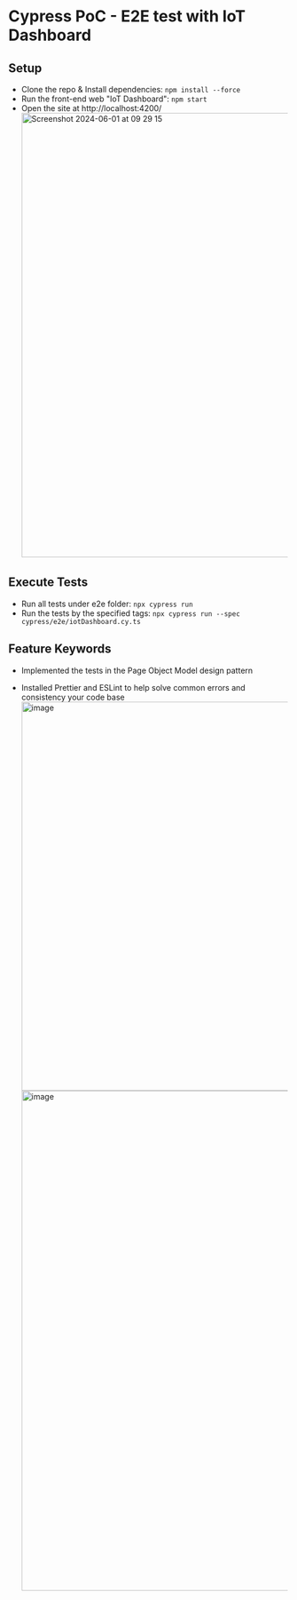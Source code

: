 # Cypress PoC - E2E test with IoT Dashboard

## Setup

- Clone the repo & Install dependencies: `npm install --force`
- Run the front-end web "IoT Dashboard": `npm start `
- Open the site at http://localhost:4200/
  <img width="800" alt="Screenshot 2024-06-01 at 09 29 15" src="https://github.com/lengochoangminh/Playwright-TypeScript-E2E-PoC/assets/29770042/17230070-f498-4dd3-9e87-a197ead769ce">

## Execute Tests

- Run all tests under e2e folder: `npx cypress run`
- Run the tests by the specified tags: `npx cypress run --spec cypress/e2e/iotDashboard.cy.ts`

## Feature Keywords

- Implemented the tests in the Page Object Model design pattern

- Installed Prettier and ESLint to help solve common errors and consistency your code base
  <img width="700" alt="image" src="https://github.com/lengochoangminh/Cypress-TypeScript-PoC/assets/29770042/d21a12d6-942f-4ccd-8562-cfa8b98dd022">
  <img width="900" alt="image" src="https://github.com/lengochoangminh/Cypress-TypeScript-PoC/assets/29770042/2bda1dcd-dc20-4be5-87c9-375f543cca72">
